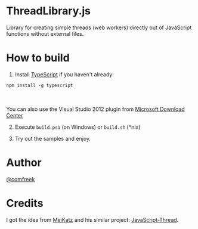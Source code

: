 ThreadLibrary.js
================

Library for creating simple threads (web workers) directly out of JavaScript functions without external files.


How to build
=============
1. Install [TypeScript](http://www.typescriptlang.org/) if you haven't already:
```
npm install -g typescript
```
<br /><br />
You can also use the Visual Studio 2012 plugin from [Microsoft Download Center](http://www.microsoft.com/en-us/download/details.aspx?id=34790)

2. Execute `build.ps1` (on Windows) or `build.sh` (\*nix)

3. Try out the samples and enjoy.


Author
========
[@comfreek](http://twitter.com/comfreek)

Credits
========
I got the idea from [MeiKatz](https://github.com/MeiKatz) and his similar project: [JavaScript-Thread](https://github.com/MeiKatz/javascript-thread).